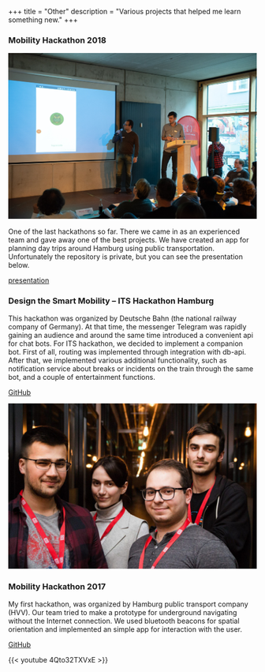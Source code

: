 +++
title = "Other"
description = "Various projects that helped me learn something new."
+++

<h3>Mobility Hackathon 2018</h3>

![regular](images/hackathon_2018.jpg)

One of the last hackathons so far. There we came in as an experienced team and gave away one of the best projects. We have created an app for planning day trips around Hamburg using public transportation. Unfortunately the repository is private, but you can see the presentation below.  

[presentation](files/tripassisto.pdf)

<h3>Design the Smart Mobility – ITS Hackathon Hamburg</h3>

This hackathon was organized by Deutsche Bahn (the national railway company of Germany). At that time, the messenger Telegram was rapidly gaining an audience and around the same time introduced a convenient api for chat bots. For ITS hackathon, we decided to implement a companion bot. First of all, routing was implemented through integration with db-api. After that, we implemented various additional functionality, such as notification service about breaks or incidents on the train through the same bot, and a couple of entertainment functions.

[GitHub](https://github.com/artyapple/dbhero)

![regular](images/hackathon_2017.jpeg)

<h3>Mobility Hackathon 2017</h3>

My first hackathon, was organized by Hamburg public transport company (HVV). Our team tried to make a prototype for underground navigating without the Internet connection. We used bluetooth beacons for spatial orientation and implemented an simple app for interaction with the user.

[GitHub](https://github.com/artyapple/Indoor_navigation)


{{< youtube 4Qto32TXVxE >}}
